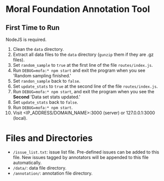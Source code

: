 # Moral Foundation Annotation Tool

## First Time to Run
NodeJS is required.

1. Clean the `data` directory.
2. Extract all data files to the `data` directory (`gunzip` them if they are .gz files).
3. Set `random_sample` to `true` at the first line of the file `routes/index.js`.
4. Run `DEBUG=mofa:* npm start` and exit the program when you see 'Random sampling finished.'
5. Set `randon_sample` back to `false`.
6. Set `update_stats` to `true` at the second line of the file `routes/index.js`.
7. Run `DEBUG=mofa:* npm start`, and exit the program when you see the **Second** 'Data set stats updated.'
8. Set `update_stats` back to `false`.
9. Run `DEBUG=mofa:* npm start`.
10. Visit \<IP_ADDRESS/DOMAIN_NAME\>:3000 (server) or 127.0.0.1:3000 (local).

# Files and Directories
- `/issue_list.txt`: issue list file. Pre-defined issues can be added to this file. New issues tagged by annotators will be appended to this file automatically.
- `/data/`: data file directory.
- `/annotation/`: annotation file directory.
